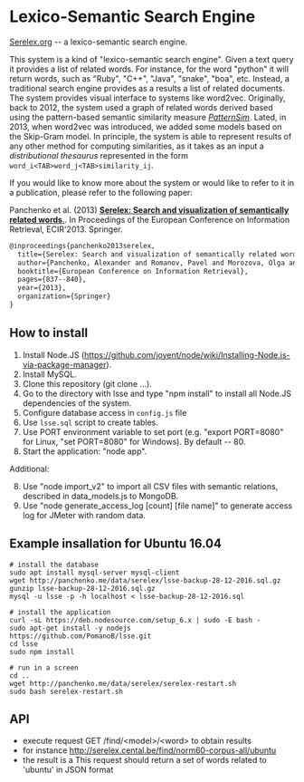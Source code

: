 Lexico-Semantic Search Engine
=============================

[Serelex.org](http://www.serelex.org/) -- a lexico-semantic search engine. 

This system is a kind of "lexico-semantic search engine". Given a text query it provides a list of related words. For instance, for the word "python" it will return words, such as "Ruby", "C++", "Java", "snake", "boa", etc. Instead, a traditional search engine provides as a results a list of related documents. The system provides visual interface to systems like word2vec. Originally, back to 2012, the system used a graph of related words derived based using the pattern-based semantic similarity measure [*PatternSim*](http://www.oegai.at/konvens2012/proceedings/23_panchenko12p/). Lated, in 2013, when word2vec was introduced, we added some models based on the Skip-Gram model. In principle, the system is able to represent results of any other method for computing similarities, as it takes as an input a *distributional thesaurus* represented in the form ```word_i<TAB>word_j<TAB>similarity_ij```. 

If you would like to know more about the system or would like to refer to it in a publication, please refer to the following paper:
 
Panchenko et al. (2013) [**Serelex: Search and visualization of semantically related words**.](http://link.springer.com/chapter/10.1007/978-3-642-36973-5_97). In Proceedings of the European Conference on Information Retrieval, ECIR'2013. Springer.

```latex
@inproceedings{panchenko2013serelex,
  title={Serelex: Search and visualization of semantically related words},
  author={Panchenko, Alexander and Romanov, Pavel and Morozova, Olga and Naets, Hubert and Philippovich, Andrey and Romanov, Alexey and Fairon, C{\'e}drick},
  booktitle={European Conference on Information Retrieval},
  pages={837--840},
  year={2013},
  organization={Springer}
}
```

How to install
--------------

1. Install Node.JS (https://github.com/joyent/node/wiki/Installing-Node.js-via-package-manager).
2. Install MySQL.
3. Clone this repository (git clone ...).
4. Go to the directory with lsse and type "npm install" to install all Node.JS dependencies of the system.
5. Configure database access in `config.js` file
6. Use `lsse.sql` script to create tables.
6. Use PORT environment variable to set port (e.g. "export PORT=8080" for Linux, "set PORT=8080" for Windows). By default -- 80.
7. Start the application: "node app".

Additional: 

8. Use "node import_v2" to import all CSV files with semantic relations, described in data_models.js to MongoDB.
9. Use "node generate_access_log [count] [file name]" to generate access log for JMeter with random data.

Example insallation for Ubuntu 16.04
------------------------------------

```
# install the database
sudo apt install mysql-server mysql-client
wget http://panchenko.me/data/serelex/lsse-backup-28-12-2016.sql.gz
gunzip lsse-backup-28-12-2016.sql.gz 
mysql -u lsse -p -h localhost < lsse-backup-28-12-2016.sql

# install the application 
curl -sL https://deb.nodesource.com/setup_6.x | sudo -E bash -
sudo apt-get install -y nodejs
https://github.com/PomanoB/lsse.git
cd lsse
sudo npm install

# run in a screen
cd ..
wget http://panchenko.me/data/serelex/serelex-restart.sh
sudo bash serelex-restart.sh
```


API
---

- execute request GET /find/&lt;model&gt;/&lt;word&gt; to obtain results
- for instance  http://serelex.cental.be/find/norm60-corpus-all/ubuntu
- the result is a This request should return a set of words related to 'ubuntu' in JSON format


